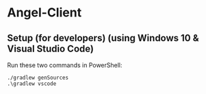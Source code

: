 # Angel-Client

## Setup (for developers) (using Windows 10 & Visual Studio Code)

Run these two commands in PowerShell:

```
./gradlew genSources
.\gradlew vscode
```